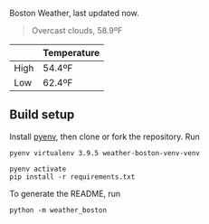 Boston Weather, last updated now.

> Overcast clouds, 58.9ºF

|  | Temperature |
| -- | -- |
| High | 54.4ºF |
| Low | 62.4ºF |


## Build setup

Install [pyenv](https://github.com/pyenv/pyenv), then clone or fork the repository. Run


```shell
pyenv virtualenv 3.9.5 weather-boston-venv-venv

pyenv activate
pip install -r requirements.txt
```

To generate the README, run

```shell
python -m weather_boston
```

